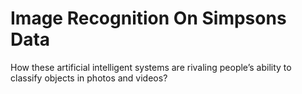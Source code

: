 # Image Recognition On Simpsons Data

How these artificial intelligent systems are rivaling people’s ability to classify objects in photos and videos? 
